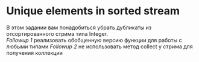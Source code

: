 # Unique elements in sorted stream

В этом задании вам понадобиться убрать дубликаты из отсортированного стрима типа Integer.  
*Followup 1*  реализовать обобщенную версию функции для работы с любыми типами 
*Followup 2* не использовать метод collect у стрима для получения коллекции 